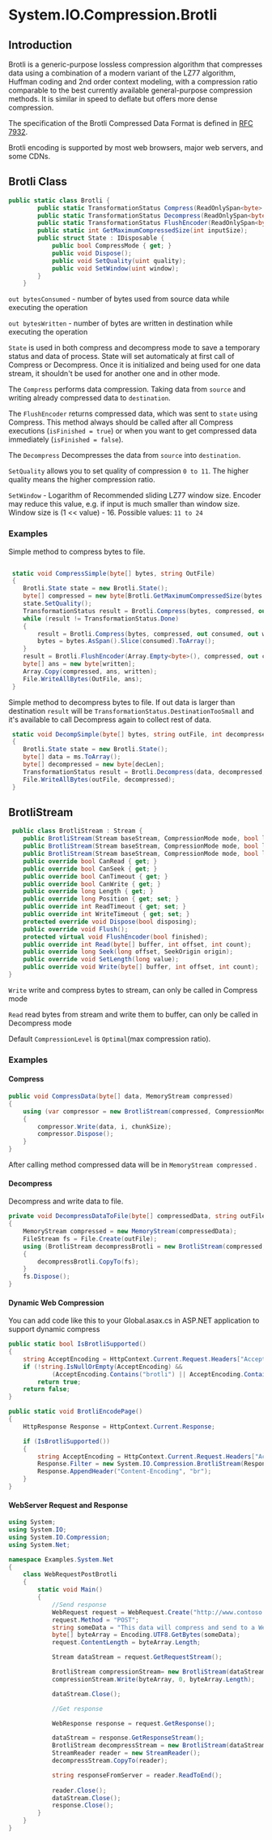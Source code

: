 ﻿# System.IO.Compression.Brotli

## Introduction

Brotli is a generic-purpose lossless compression algorithm that compresses data
using a combination of a modern variant of the LZ77 algorithm, Huffman coding
and 2nd order context modeling, with a compression ratio comparable to the best
currently available general-purpose compression methods. It is similar in speed
to deflate but offers more dense compression.

The specification of the Brotli Compressed Data Format is defined in [RFC 7932](https://www.ietf.org/rfc/rfc7932.txt).

Brotli encoding is supported by most web browsers, major web servers, and some CDNs.

## Brotli Class
```C#
public static class Brotli {
        public static TransformationStatus Compress(ReadOnlySpan<byte> source, Span<byte> destination, out int bytesConsumed, out int bytesWritten, ref Brotli.State state);
        public static TransformationStatus Decompress(ReadOnlySpan<byte> source, Span<byte> destination, out int bytesConsumed, out int bytesWritten, ref Brotli.State state);
        public static TransformationStatus FlushEncoder(ReadOnlySpan<byte> source, Span<byte> destination, out int bytesConsumed, out int bytesWritten, ref Brotli.State state, bool isFinished=true);
        public static int GetMaximumCompressedSize(int inputSize);
        public struct State : IDisposable {
            public bool CompressMode { get; }
            public void Dispose();
            public void SetQuality(uint quality);
            public void SetWindow(uint window);
        }
    }
```
```out bytesConsumed``` - number of bytes used from source data while executing the operation

```out bytesWritten``` - number of bytes are written in destination while executing the operation

```State``` is used in both compress and decompress mode to save a temporary status and data of process.  State will set automaticaly at first call of Compress or Decompress. Once it is initialized and being used for one data stream, it shouldn't be used for another one and in other mode.

The ```Compress``` performs data compression. Taking data from ```source``` and writing already compressed data to ```destination```.

The ```FlushEncoder``` returns compressed data, which was sent to ```state``` using Compress. This method always should be called after all Compress executions (```isFinished = true```) or when you want to get compressed data immediately (```isFinished = false```).

The ```Decompress``` Decompresses the data from ```source``` into ```destination```. 

```SetQuality``` allows you to set quality of compression ```0 to 11```. The higher quality means the higher compression ratio. 

```SetWindow``` - Logarithm of Recommended sliding LZ77 window size. Encoder may reduce this value, e.g. if input is much smaller than window size. Window size is (1 << value) - 16. Possible values: ```11 to 24```

### Examples
Simple method to compress bytes to file.
```C#

 static void CompressSimple(byte[] bytes, string OutFile)
 {
    Brotli.State state = new Brotli.State();
    byte[] compressed = new byte[Brotli.GetMaximumCompressedSize(bytes.Length)];
    state.SetQuality();
    TransformationStatus result = Brotli.Compress(bytes, compressed, out int consumed, out int written, ref state);
    while (result != TransformationStatus.Done)
    {
        result = Brotli.Compress(bytes, compressed, out consumed, out written, ref state);
        bytes = bytes.AsSpan().Slice(consumed).ToArray();
    }
    result = Brotli.FlushEncoder(Array.Empty<byte>(), compressed, out consumed, out written, ref state);
    byte[] ans = new byte[written];
    Array.Copy(compressed, ans, written);
    File.WriteAllBytes(OutFile, ans);
 }
```

Simple method to decompress bytes to file. If out data is larger than destination ```result``` will be ```TransformationStatus.DestinationTooSmall``` and it's available to call Decompress again to collect rest of data.

```C#
 static void DecompSimple(byte[] bytes, string outFile, int decompressedLength)
 {
    Brotli.State state = new Brotli.State();
    byte[] data = ms.ToArray();
    byte[] decompressed = new byte[decLen];
    TransformationStatus result = Brotli.Decompress(data, decompressed, out int consumed, out int written, ref state);
    File.WriteAllBytes(outFile, decompressed);
 }

```

## BrotliStream

```C#
 public class BrotliStream : Stream {
    public BrotliStream(Stream baseStream, CompressionMode mode, bool leaveOpen=false, int bufferSize=65520);
    public BrotliStream(Stream baseStream, CompressionMode mode, bool leaveOpen, int bufferSize, CompressionLevel quality);
    public BrotliStream(Stream baseStream, CompressionMode mode, bool leaveOpen, int bufferSize, CompressionLevel quality, uint windowSize);
    public override bool CanRead { get; }
    public override bool CanSeek { get; }
    public override bool CanTimeout { get; }
    public override bool CanWrite { get; }
    public override long Length { get; }
    public override long Position { get; set; }
    public override int ReadTimeout { get; set; }
    public override int WriteTimeout { get; set; }
    protected override void Dispose(bool disposing);
    public override void Flush();
    protected virtual void FlushEncoder(bool finished);
    public override int Read(byte[] buffer, int offset, int count);
    public override long Seek(long offset, SeekOrigin origin);
    public override void SetLength(long value);
    public override void Write(byte[] buffer, int offset, int count);
}
```

```Write``` write and compress bytes to stream, can only be called in Compress mode

```Read``` read bytes from stream and write them to buffer, can only be called in Decompress mode

Default ```CompressionLevel``` is ```Optimal```(max compression ratio).

### Examples
#### Compress
```C#
public void CompressData(byte[] data, MemoryStream compressed)
{
    using (var compressor = new BrotliStream(compressed, CompressionMode.Compress, true))
    {
        compressor.Write(data, i, chunkSize);
        compressor.Dispose();
    }
}
```

After calling method compressed data will be in ```MemoryStream compressed``` .

#### Decompress
Decompress and write data to file.
```C#
private void DecompressDataToFile(byte[] compressedData, string outFile)
{
    MemoryStream compressed = new MemoryStream(compressedData);
    FileStream fs = File.Create(outFile);
    using (BrotliStream decompressBrotli = new BrotliStream(compressed, CompressionMode.Decompress))
    {
        decompressBrotli.CopyTo(fs);
    }
    fs.Dispose();
}
```

#### Dynamic Web Compression
You can add code like this to your Global.asax.cs in ASP.NET application to support dynamic compress
```C#
public static bool IsBrotliSupported()
{
    string AcceptEncoding = HttpContext.Current.Request.Headers["Accept-Encoding"];
    if (!string.IsNullOrEmpty(AcceptEncoding) &&
            (AcceptEncoding.Contains("brotli") || AcceptEncoding.Contains("br")))
        return true;
    return false;
}

public static void BrotliEncodePage()
{
    HttpResponse Response = HttpContext.Current.Response;

    if (IsBrotliSupported())
    {
        string AcceptEncoding = HttpContext.Current.Request.Headers["Accept-Encoding"];
        Response.Filter = new System.IO.Compression.BrotliStream(Response.Filter,        System.IO.Compression.CompressionMode.Compress);
        Response.AppendHeader("Content-Encoding", "br");
    }
}
```

#### WebServer Request and Response

```C#
using System;
using System.IO;
using System.IO.Compression;
using System.Net;

namespace Examples.System.Net
{
    class WebRequestPostBrotli
    {
        static void Main()
        {
            //Send response
            WebRequest request = WebRequest.Create("http://www.contoso.com/PostAccepter.aspx");
            request.Method = "POST";
            string someData = "This data will compress and send to a Web server.";
            byte[] byteArray = Encoding.UTF8.GetBytes(someData);
            request.ContentLength = byteArray.Length;

            Stream dataStream = request.GetRequestStream();

            BrotliStream compressionStream= new BrotliStream(dataStream, CompressionMode.Compress, true);
            compressionStream.Write(byteArray, 0, byteArray.Length);

            dataStream.Close();

            //Get response

            WebResponse response = request.GetResponse();

            dataStream = response.GetResponseStream();
            BrotliStream decompressStream = new BrotliStream(dataStream, CompressionMode.Decompress);
            StreamReader reader = new StreamReader();
            decompressStream.CopyTo(reader);

            string responseFromServer = reader.ReadToEnd();
            
            reader.Close();
            dataStream.Close();
            response.Close();
        }
    }
}

```
